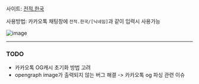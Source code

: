 사이트: [전적.한국](https://lol-record.jjong.co.kr/)

사용방법: 카카오톡 채팅창에 `전적.한국/[닉네임]`과 같이 입력시 사용가능

![image](https://github.com/kjsik11/lol-og-stats/assets/71022607/8ce6fa2e-37d7-411e-8212-53a3566e0212)

---

### TODO

- 카카오톡 OG캐시 초기화 방법 고려
- opengraph image가 출력되지 않는 버그 해결 -> 카카오톡 og 파싱 관련 이슈
